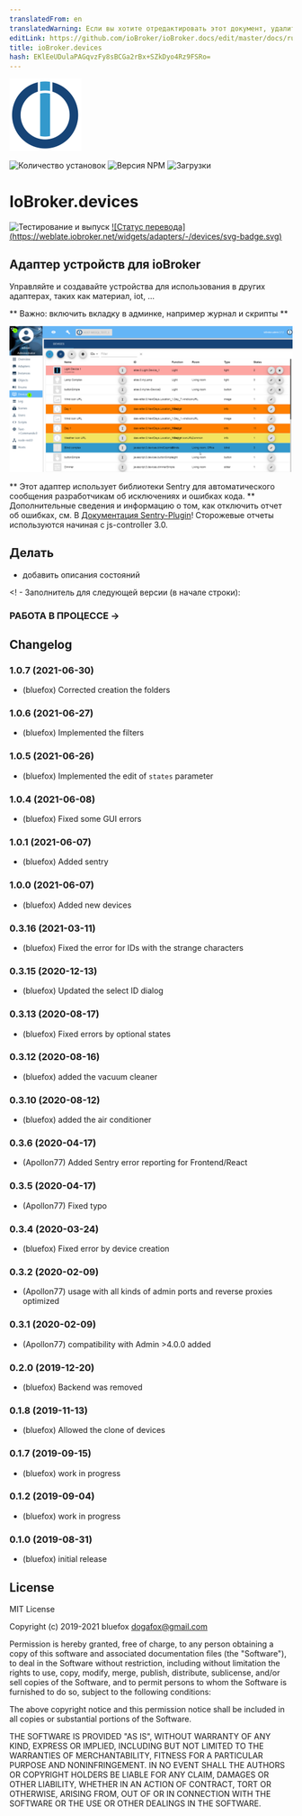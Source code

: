 ```yaml
---
translatedFrom: en
translatedWarning: Если вы хотите отредактировать этот документ, удалите поле «translationFrom», в противном случае этот документ будет снова автоматически переведен
editLink: https://github.com/ioBroker/ioBroker.docs/edit/master/docs/ru/adapterref/iobroker.devices/README.md
title: ioBroker.devices
hash: EKlEeUDulaPAGqvzFy8sBCGa2rBx+SZkDyo4Rz9FSRo=
---
```

![Логотип](../../../en/adapterref/iobroker.devices/admin/devices.png)

![Количество установок](http://iobroker.live/badges/devices-stable.svg)
![Версия NPM](http://img.shields.io/npm/v/iobroker.devices.svg)
![Загрузки](https://img.shields.io/npm/dm/iobroker.devices.svg)

# IoBroker.devices
![Тестирование и выпуск](https://github.com/ioBroker/iobroker.devices/workflows/Test%20and%20Release/badge.svg) [![Статус перевода] (https://weblate.iobroker.net/widgets/adapters/-/devices/svg-badge.svg)](https://weblate.iobroker.net/engage/adapters/?utm_source=widget)

## Адаптер устройств для ioBroker
Управляйте и создавайте устройства для использования в других адаптерах, таких как материал, iot, ...

** Важно: включить вкладку в админке, например журнал и скрипты **

![Экран](../../../en/adapterref/iobroker.devices/img/screen.png)

** Этот адаптер использует библиотеки Sentry для автоматического сообщения разработчикам об исключениях и ошибках кода. ** Дополнительные сведения и информацию о том, как отключить отчет об ошибках, см. В [Документация Sentry-Plugin](https://github.com/ioBroker/plugin-sentry#plugin-sentry)! Сторожевые отчеты используются начиная с js-controller 3.0.

## Делать
- добавить описания состояний

<! - Заполнитель для следующей версии (в начале строки):

### __РАБОТА В ПРОЦЕССЕ__ ->

## Changelog
### 1.0.7 (2021-06-30)
* (bluefox) Corrected creation the folders

### 1.0.6 (2021-06-27)
* (bluefox) Implemented the filters

### 1.0.5 (2021-06-26)
* (bluefox) Implemented the edit of `states` parameter

### 1.0.4 (2021-06-08)
* (bluefox) Fixed some GUI errors

### 1.0.1 (2021-06-07)
* (bluefox) Added sentry

### 1.0.0 (2021-06-07)
* (bluefox) Added new devices

### 0.3.16 (2021-03-11)
* (bluefox) Fixed the error for IDs with the strange characters 

### 0.3.15 (2020-12-13)
* (bluefox) Updated the select ID dialog

### 0.3.13 (2020-08-17)
* (bluefox) Fixed errors by optional states

### 0.3.12 (2020-08-16)
* (bluefox) added the vacuum cleaner

### 0.3.10 (2020-08-12)
* (bluefox) added the air conditioner

### 0.3.6 (2020-04-17)
* (Apollon77) Added Sentry error reporting for Frontend/React

### 0.3.5 (2020-04-17)
* (Apollon77) Fixed typo

### 0.3.4 (2020-03-24)
* (bluefox) Fixed error by device creation

### 0.3.2 (2020-02-09)
* (Apollon77) usage with all kinds of admin ports and reverse proxies optimized

### 0.3.1 (2020-02-09)
* (Apollon77) compatibility with Admin >4.0.0 added

### 0.2.0 (2019-12-20)
* (bluefox) Backend was removed

### 0.1.8 (2019-11-13)
* (bluefox) Allowed the clone of devices

### 0.1.7 (2019-09-15)
* (bluefox) work in progress

### 0.1.2 (2019-09-04)
* (bluefox) work in progress

### 0.1.0 (2019-08-31)
* (bluefox) initial release

## License
MIT License

Copyright (c) 2019-2021 bluefox <dogafox@gmail.com>

Permission is hereby granted, free of charge, to any person obtaining a copy
of this software and associated documentation files (the "Software"), to deal
in the Software without restriction, including without limitation the rights
to use, copy, modify, merge, publish, distribute, sublicense, and/or sell
copies of the Software, and to permit persons to whom the Software is
furnished to do so, subject to the following conditions:

The above copyright notice and this permission notice shall be included in all
copies or substantial portions of the Software.

THE SOFTWARE IS PROVIDED "AS IS", WITHOUT WARRANTY OF ANY KIND, EXPRESS OR
IMPLIED, INCLUDING BUT NOT LIMITED TO THE WARRANTIES OF MERCHANTABILITY,
FITNESS FOR A PARTICULAR PURPOSE AND NONINFRINGEMENT. IN NO EVENT SHALL THE
AUTHORS OR COPYRIGHT HOLDERS BE LIABLE FOR ANY CLAIM, DAMAGES OR OTHER
LIABILITY, WHETHER IN AN ACTION OF CONTRACT, TORT OR OTHERWISE, ARISING FROM,
OUT OF OR IN CONNECTION WITH THE SOFTWARE OR THE USE OR OTHER DEALINGS IN THE
SOFTWARE.